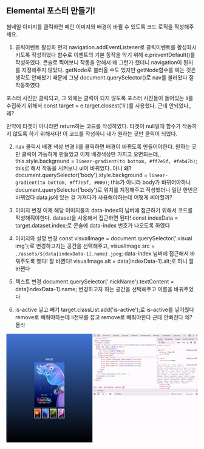 ## Elemental 포스터 만들기!

썸네일 이미지를 클릭하면 메인 이미지와 배경이 바뀔 수 있도록 코드 로직을 작성해주세요.

1. 클릭이벤트 활성화
먼저 navigation.addEventListener로 클릭이벤트를 활성화시키도록 작성하였다
함수로 이벤트의 기본 동작을 막기 위해 e.preventDefault()를 작성하였다.
콘솔로 찍어보니 작동을 안해서 왜 그런가 했더니 navigation이 뭔지를 지정해주지 않았다. getNode로 불러올 수도 있지만 getNode함수를 짜는 것은 생각도 안해봤기 때문에 그냥 document.querySelector()로 nav를 불러왔다
잘 작동하였다

포스터 사진만 클릭되고, 그 외에는 클릭이 되지 않도록 포스터 사진들이 들어있는 li를 수집하기 위해서 const target = e.target.closest('li')를 사용했다. 근데 안되었다,, 왜?

만약에 타겟이 아니라면 return하는 코드를 작성하였다. 타겟이 null일때 함수가 작동하지 않도록 하기 위해서다!
이 코드를 작성하니 내가 원하는 곳만 클릭이 되었다.

2. nav 클릭시 배경 색상 변경
li를 클릭하면 배경이 바뀌도록 만들어야한다. 원하는 곳만 클릭이 가능하게 만들었고 이제 배경색상만 가지고 오면되는데,,
this.style.background = `linear-gradient(to bottom, #ff7e5f, #feb47b)`; this로 해서 작동을 시켜보니 ul이 바뀌었다..아니 왜?
document.querySelector('body').style.background = `linear-gradient(to bottom, #ff7e5f, #000)`; this가 아니라 body가 바뀌어야하니 document.querySelector('body')로 위치를 지정해주고 작성했더니 일단 한번은 바뀌었다
data.js에 있는 걸 가져다가 사용해야하는데 어떻게 써야할까?


3. 이미지 변경
이제 해당 이미지들의 data-index의 넘버에 접근하기 위해서 코드를 작성해줘야한다. dataset을 사용해서 접근하면 된다!
const indexData = target.dataset.index;로 콘솔에 data-index 번호가 나오도록 하였다

4. 이미지와 설명 변경
const visualImage = document.querySelector('.visual img');로 변경하고자는 공간을 선택해주고, visualImage.src = `./assets/${data[indexData-1].name}.jpeg`; data-index 넘버에 접근해서 바꿔주도록 했다! 잘 바뀐다!
visualImage.alt = data[indexData-1].alt;로 하니 잘 바뀐다

5. 텍스트 변경
document.querySelector('.nickName').textContent = data[indexData-1].name; 변경하고자 하는 공간을 선택해주고 이름을 바꿔주었다

6. is-active 넣고 빼기
target.classList.add('is-active');로 is-active를 넣어줬다
remove로 빼줘야하는데 li전부를 잡고 remove로 빼줘야한다
근데 안빠진다 왜? 몰라

<img src="./client/mission-02.png">